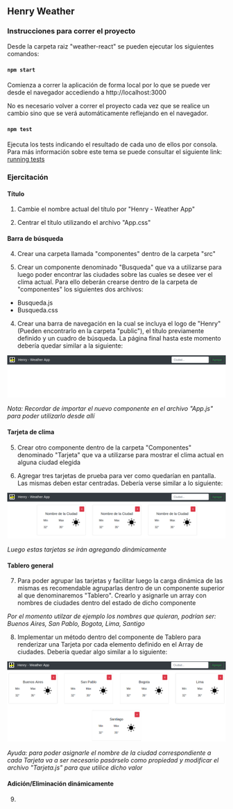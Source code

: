 ## Henry Weather

### Instrucciones para correr el proyecto

Desde la carpeta raiz "weather-react" se pueden ejecutar los siguientes comandos:

#### `npm start`

Comienza a correr la aplicación de forma local por lo que se puede ver desde el navegador accediendo a
http://localhost:3000

No es necesario volver a correr el proyecto cada vez que se realice un cambio sino que se verá automáticamente reflejando en el navegador.

#### `npm test`

Ejecuta los tests indicando el resultado de cada uno de ellos por consola. Para más información sobre este tema se puede consultar el siguiente link: [running tests](https://facebook.github.io/create-react-app/docs/running-tests)

### Ejercitación

#### Título

1. Cambie el nombre actual del título por "Henry - Weather App"

2. Centrar el título utilizando el archivo "App.css"

#### Barra de búsqueda

4. Crear una carpeta llamada "componentes" dentro de la carpeta "src"

3. Crear un componente denominado "Busqueda" que va a utilizarse para luego poder encontrar las ciudades sobre las cuales se desee ver el clima actual. Para ello deberán crearse dentro de la carpeta de "componentes" los siguientes dos archivos:
  * Busqueda.js
  * Busqueda.css


4. Crear una barra de navegación en la cual se incluya el logo de "Henry" (Pueden encontrarlo en la carpeta "public"), el título previamente definido y un cuadro de búsqueda. La página final hasta este momento debería quedar similar a la siguiente:

![Alt](./img-screen/barra-busqueda.png)

*Nota: Recordar de importar el nuevo componente en el archivo "App.js" para poder utilizarlo desde allí*

#### Tarjeta de clima

5. Crear otro componente dentro de la carpeta "Componentes" denominado "Tarjeta" que va a utilizarse para mostrar el clima actual en alguna ciudad elegida

6. Agregar tres tarjetas de prueba para ver como quedarían en pantalla. Las mismas deben estar centradas. Debería verse similar a lo siguiente:

![Alt](./img-screen/tarjetas-clima.png)

*Luego estas tarjetas se irán agregando dinámicamente*

#### Tablero general

7. Para poder agrupar las tarjetas y facilitar luego la carga dinámica de las mismas es recomendable agruparlas dentro de un componente superior al que denominaremos "Tablero". Crearlo y asignarle un array con nombres de ciudades dentro del estado de dicho componente

*Por el momento utilzar de ejemplo los nombres que quieran, podrían ser: Buenos Aires, San Pablo, Bogota, Lima, Santigo*

8. Implementar un método dentro del componente de Tablero para renderizar una Tarjeta por cada elemento definido en el Array de ciudades. Debería quedar algo similar a lo siguiente:

![Alt](./img-screen/tablero.png)

*Ayuda: para poder asignarle el nombre de la ciudad correspondiente a cada Tarjeta va a ser necesario pasárselo como propiedad y modificar el archivo "Tarjeta.js" para que utilice dicho valor*

#### Adición/Eliminación dinámicamente

9.

